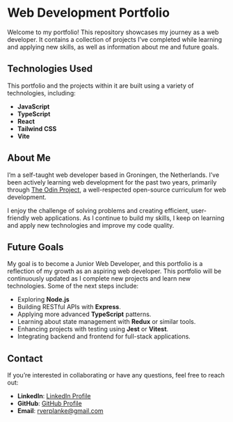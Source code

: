# Web Development Portfolio

Welcome to my portfolio! This repository showcases my journey as a web developer. It contains a collection of projects I’ve completed while learning and applying new skills, as well as information about me and future goals.

## Technologies Used

This portfolio and the projects within it are built using a variety of technologies, including:

- **JavaScript**
- **TypeScript**
- **React**
- **Tailwind CSS**
- **Vite**

## About Me

I’m a self-taught web developer based in Groningen, the Netherlands. I’ve been actively learning web development for the past two years, primarily through [The Odin Project](https://www.theodinproject.com/), a well-respected open-source curriculum for web development.

I enjoy the challenge of solving problems and creating efficient, user-friendly web applications. As I continue to build my skills, I keep on learning and apply new technologies and improve my code quality.

## Future Goals

My goal is to become a Junior Web Developer, and this portfolio is a reflection of my growth as an aspiring web developer.
This portfolio will be continuously updated as I complete new projects and learn new technologies. Some of the next steps include:

- Exploring **Node.js**
- Building RESTful APIs with **Express**.
- Applying more advanced **TypeScript** patterns.
- Learning about state management with **Redux** or similar tools.
- Enhancing projects with testing using **Jest** or **Vitest**.
- Integrating backend and frontend for full-stack applications.

## Contact

If you’re interested in collaborating or have any questions, feel free to reach out:

- **LinkedIn**: [LinkedIn Profile](https://www.linkedin.com/in/rob-verplanke-jr)
- **GitHub**: [GitHub Profile](https://github.com/RobVerplanke)
- **Email**: rverplanke@gmail.com
